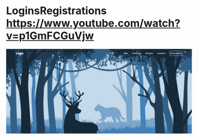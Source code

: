 # LoginsRegistrations https://www.youtube.com/watch?v=p1GmFCGuVjw 
<p align="center">
  <img src="preview.png" alt="preview del proyecto"  width="1600">
</p>